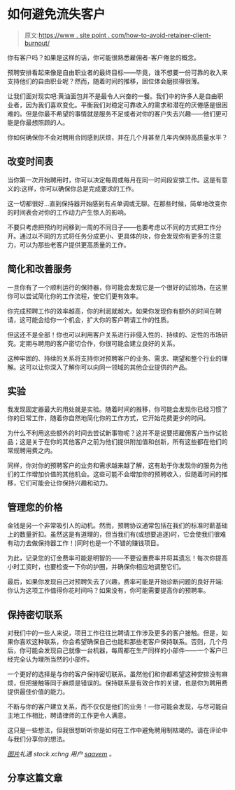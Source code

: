 # 如何避免流失客户

> 原文:[https://www . site point . com/how-to-avoid-retainer-client-burnout/](https://www.sitepoint.com/how-to-avoid-retainer-client-burnout/)

你有客户吗？如果是这样的话，你可能很熟悉雇佣者-客户倦怠的概念。

预聘安排看起来像是自由职业者的最终目标——毕竟，谁不想要一份可靠的收入来支持他们的自由职业呢？然而，随着时间的推移，固位体会磨损得很薄。

让我们面对现实吧:黄油面包并不是最令人兴奋的一餐。我们中的许多人是自由职业者，因为我们喜欢变化。平衡我们对稳定可靠收入的需求和潜在的厌倦感是很困难的。但是你最不希望的事情就是服务不足或者对你的客户失去兴趣——他们更可能是你最想照顾的人。

你如何确保你不会对聘用合同感到厌烦，并在几个月甚至几年内保持高质量水平？

## 改变时间表

当你第一次开始聘用时，你可以决定每周或每月在同一时间段安排工作。这是有意义的:这样，你可以确保你总是完成要求的工作。

这一切都很好…直到保持器开始感到有点单调或无聊。在那些时候，简单地改变你的时间表会对你的工作动力产生惊人的影响。

不要只考虑把预约时间移到一周的不同日子——也要考虑以不同的方式把工作分开。通过以不同的方式将任务分成更小、更具体的块，你会发现你有更多的注意力，可以为那些老客户提供更高质量的工作。

## 简化和改善服务

一旦你有了一个顺利运行的保持器，你可能会发现它是一个很好的试验场，在这里你可以尝试简化你的工作流程，使它们更有效率。

你完成预聘工作的效率越高，你的利润就越大。如果你发现你有额外的时间在聘请，这可能会给你一个机会，扩大你的客户聘请工作的性质。

但这还不是全部！你也可以利用客户关系进行非侵入性的、持续的、定性的市场研究。定期与聘用的客户密切合作，你很可能会建立良好的关系。

这种牢固的、持续的关系将支持你对预聘客户的业务、需求、期望和整个行业的理解。这可以让你深入了解你可以向同一领域的其他企业提供的产品。

## 实验

我发现固定器最大的用处就是实验。随着时间的推移，你可能会发现你已经习惯了你的日常工作，随着你自然地简化你的工作方式，它开始花费更少的时间。

为什么不利用这些额外的时间去尝试新事物呢？这并不是说要把雇佣客户当作试验品；这是关于在你的其他客户之前为他们提供附加值和创新，所有这些都在他们的常规聘用费之内。

同样，你对你的预聘客户的业务和需求越来越了解，这有助于你发现你的服务为他们的工作增加价值的其他机会。这些可能不会增加你的预聘收入，但随着时间的推移，它们可能会让你保持兴趣和动力。

## 管理您的价格

金钱是另一个非常吸引人的动机。然而，预聘协议通常包括在我们的标准时薪基础上的数量折扣。虽然这是有道理的，但当我们有(或想要追逐)时，它会使我们很难有动力去做保持器工作！)同时也是一个不错的赚钱项目。

为此，记录您的订金费率可能是明智的——不要设置费率并将其遗忘！每次你提高小时工资时，也要检查一下你的护圈，并确保你相应地调整它们。

最后，如果你发现自己对预聘失去了兴趣，费率可能是开始诊断问题的良好开端:你认为这项工作值得你花时间吗？如果没有，你可能需要提高你的预聘率。

## 保持密切联系

对我们中的一些人来说，项目工作往往比聘请工作涉及更多的客户接触。但是，如果你喜欢这种联系，你会希望确保自己也能和那些老客户保持联系。否则，几个月后，你可能会发现自己就像一台机器，每周都在生产同样的小部件——一个客户已经完全认为理所当然的小部件。

一个更好的选择是与你的客户保持密切联系。虽然他们和你都希望这种安排没有麻烦，但把接触等同于麻烦是错误的。保持联系是有效合作的关键，也是你为聘用费提供最佳价值的能力。

不断与你的客户建立关系，而不仅仅是他们的业务！—你可能会发现，与尽可能自主地工作相比，聘请律师的工作更令人满意。

这只是一些想法，但我很想听听你是如何在工作中避免聘用制枯竭的。请在评论中与我们分享你的想法。

*[图片](http://www.sxc.hu/photo/1170271)礼遇 stock.xchng 用户 [saavem](http://www.sxc.hu/profile/saavem) 。*

## 分享这篇文章